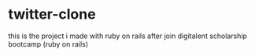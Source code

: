 # twitter-clone
this is the project i made with ruby on rails after join digitalent scholarship bootcamp (ruby on rails)

